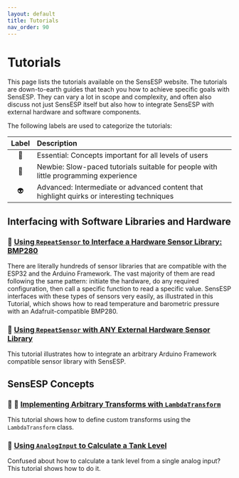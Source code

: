 ```yaml
---
layout: default
title: Tutorials
nav_order: 90
---
```


# Tutorials

This page lists the tutorials available on the SensESP website.
The tutorials are down-to-earth guides that teach you how to achieve specific goals with SensESP.
They can vary a lot in scope and complexity, and often also discuss not just SensESP itself but also how to integrate SensESP with external hardware and software components.

The following labels are used to categorize the tutorials:

| Label | Description |
| :---: | :--- |
| &#x1f4cc; | Essential: Concepts important for all levels of users
| &#x1F424; | Newbie: Slow-paced tutorials suitable for people with little programming experience |
| &#x1F47D; | Advanced: Intermediate or advanced content that highlight quirks or interesting techniques |

## Interfacing with Software Libraries and Hardware

### &#x1f4cc; [Using `RepeatSensor` to Interface a Hardware Sensor Library: BMP280](bmp280)

There are literally hundreds of sensor libraries that are compatible with the ESP32 and the Arduino Framework. The vast majority of them are read following the same pattern: initiate the hardware, do any required configuration, then call a specific function to read a specific value. SensESP interfaces with these types of sensors very easily, as illustrated in this Tutorial, which shows how to read temperature and barometric pressure with an Adafruit-compatible BMP280.

### &#x1f4cc; [Using `RepeatSensor` with ANY External Hardware Sensor Library](bmp280_part_2)

This tutorial illustrates how to integrate an arbitrary Arduino Framework compatible sensor library with SensESP.

## SensESP Concepts

### &#x1F424; &#x1f4cc; [Implementing Arbitrary Transforms with `LambdaTransform`](lambda_transform)

This tutorial shows how to define custom transforms using the `LambdaTransform` class.

### &#x1F424; [Using `AnalogInput` to Calculate a Tank Level](tank_level)

Confused about how to calculate a tank level from a single analog input?
This tutorial shows how to do it.

